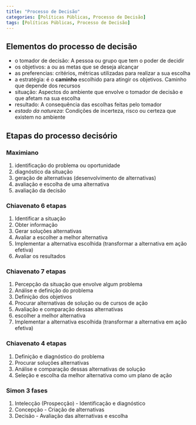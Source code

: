 ```yaml
---
title: "Processo de Decisão"
categories: [Políticas Públicas, Processo de Decisão]
tags: [Políticas Públicas, Processo de Decisão]
---
```


## Elementos do processo de decisão

- o tomador de decisão: A pessoa ou grupo que tem o poder de decidir
- os objetivos: a ou as metas que se deseja alcançar
- as preferencias: critérios, métricas utilizadas para realizar a sua escolha
- a estratégia: é o **caminho** escolhido para atingir os objetivos. Caminho que depende dos recursos
- situação: Aspectos do ambiente que envolve o tomador de decisão e que afetam na sua escolha
- resultado: A consequência das escolhas feitas pelo tomador
- _estado da natureza_: Condições de incerteza, risco ou certeza que existem no ambiente

## Etapas do processo decisório

### Maximiano

1. identificação do problema ou oportunidade
2. diagnóstico da situação
3. geração de alternativas (desenvolvimento de alternativas)
4. avaliação e escolha de uma alternativa
5. avaliação da decisão

### Chiavenato 6 etapas

1. Identificar a situação
2. Obter informação
3. Gerar soluções alternativas
4. Avaliar a escolher a melhor alternativa
5. Implementar a alternativa escolhida (transformar a alternativa em ação efetiva)
6. Avaliar os resultados

### Chiavenato 7 etapas

1. Percepção da situação que envolve algum problema
2. Análise e definição do problema
3. Definição dos objetivos
4. Procurar alternativas de solução ou de cursos de ação
5. Avaliação e comparação dessas alternativas
6. escolher a melhor alternativa
7. Implementar a alternativa escolhida (transformar a alternativa em ação efetiva)

### Chiavenato 4 etapas

1. Definição e diagnóstico do problema
2. Procurar soluções alternativas
3. Análise e comparação dessas alternativas de solução
4. Seleção e escolha da melhor alternativa como um plano de ação

### Simon 3 fases

1. Intelecção (Prospecção) - Identificação e diagnóstico
2. Concepção - Criação de alternativas
3. Decisão - Avaliação das alternativas e escolha
